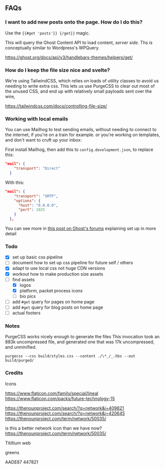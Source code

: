 ## FAQs

### I want to add new posts onto the page. How do I do this?

Use the `{{#get 'posts'}} {/get}}` magic.

This will query the Ghost Content API to load content, _server side_. Ths is conceptually similar to Wordpress's WPQuery.

https://ghost.org/docs/api/v3/handlebars-themes/helpers/get/

### How do I keep the file size nice and svelte?

We're using TailwindCSS, which relies on loads of utility classes to avoid us needing to write extra css. This lets us use PurgeCSS to clear out most of the unused CSS, and end up with relatively small payloads sent over the wire,

https://tailwindcss.com/docs/controlling-file-size/

### Working with local emails

You can use Mailhog to test sending emails, without needing to connect to the internet, if you're on a train for example.
or you're working on templates, and don't want to cruft up your inbox:

First install Mailhog, then add this to `config.development.json`, to replace this:

```json
"mail": {
    "transport": "Direct"
  }
```

With this:

```json
"mail": {
    "transport": "SMTP",
    "options": {
      "host": "0.0.0.0",
      "port": 1025
    }
  },
```

You can see more in [this post on Ghost's forums][mailhog-post] explaining set up in more detail

[mailhog-post]: https://forum.ghost.org/t/using-ghost-with-mailhog-for-local-newsletter-testing/11558

### Todo

- [x] set up basic css pipeline
- [ ] document how to set up css pipeline for future self / others
- [x] adapt to use local css not huge CDN versions
- [x] workout how to make production size assets
- [ ] find assets
  - [x] logos
  - [x] platform, packet process icons
  - [ ] bio pics
- [ ] add `#get` query for pages on home page
- [ ] add `#get` query for blog posts on home page
- [ ] actual footers

### Notes

PurgeCSS works nicely enough to generate the files
This invocation took an 883k uncompressed file, and generated one that was 17k uncompressed, and unminified.

```
purgecss --css build/styles.css --content ./\*_/_.hbs --out build/purged/
```

### Credits

Icons

https://www.flaticon.com/family/special/lineal
https://www.flaticon.com/packs/future-technology-15

https://thenounproject.com/search/?q=network&i=409821
https://thenounproject.com/search/?q=network&i=420645
https://thenounproject.com/term/network/50035/

is this a better network icon than we have now?
https://thenounproject.com/term/network/50035/

Titillium web

greens

AADE87
447821
